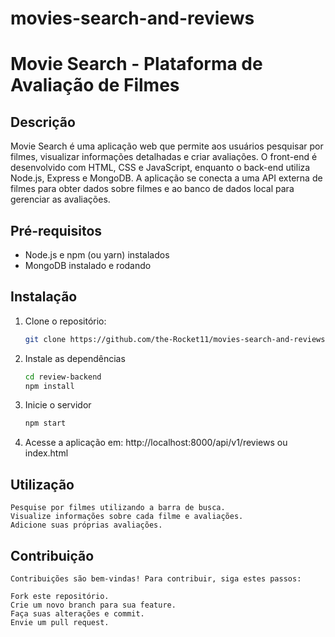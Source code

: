 # movies-search-and-reviews
# Movie Search - Plataforma de Avaliação de Filmes

## Descrição
Movie Search é uma aplicação web que permite aos usuários pesquisar por filmes, visualizar informações detalhadas e criar avaliações. 
O front-end é desenvolvido com HTML, CSS e JavaScript, enquanto o back-end utiliza Node.js, Express e MongoDB. 
A aplicação se conecta a uma API externa de filmes para obter dados sobre filmes e ao banco de dados local para gerenciar as avaliações.

## Pré-requisitos
* Node.js e npm (ou yarn) instalados
* MongoDB instalado e rodando

## Instalação
1. Clone o repositório:
   ```bash
   git clone https://github.com/the-Rocket11/movies-search-and-reviews.git

2. Instale as dependências
	```bash
	cd review-backend
	npm install
	
3. Inicie o servidor
	```bash
	npm start
	
4. Acesse a aplicação em: http://localhost:8000/api/v1/reviews ou index.html

## Utilização
	Pesquise por filmes utilizando a barra de busca.
	Visualize informações sobre cada filme e avaliações.
	Adicione suas próprias avaliações.
	
## Contribuição
	Contribuições são bem-vindas! Para contribuir, siga estes passos:

	Fork este repositório.
	Crie um novo branch para sua feature.
	Faça suas alterações e commit.
	Envie um pull request.
